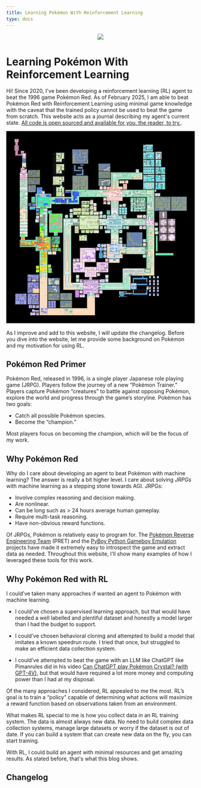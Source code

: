 ```yaml
---
title: Learning Pokémon With Reinforcement Learning 
type: docs
---
```


<div style="text-align: center;">

![](logo.png)

</div>

# Learning Pokémon With Reinforcement Learning

Hi! Since 2020, I've been developing a reinforcement learning (RL) agent to beat the 1996 game Pokémon Red.
As of February 2025, I am able to beat Pokémon Red with Reinforcement Learning using minimal game knowledge with the caveat that the trained policy cannot be used to beat the game from scratch. This website acts as a journal describing my agent's current state. [All code is open sourced and available for you, the reader, to try.](https://github.com/thatguy11325/Pokémonred_puffer).

![](assets/mapvid.gif)

As I improve and add to this website, I will update the changelog. Before you dive into the website,
let me provide some background on Pokémon and my motivation for using RL.

## Pokémon Red Primer

Pokémon Red, released in 1996, is a single player Japanese role playing game (JRPG). 
Players follow the journey of a new “Pokémon Trainer.” Players capture Pokémon “creatures” to battle against opposing Pokémon, 
explore the world and progress through the game’s storyline. Pokémon has two goals:

- Catch all possible Pokémon species.
- Become the “champion.”

Most players focus on becoming the champion, which will be the focus of my work.

## Why Pokémon Red

Why do I care about developing an agent to beat Pokémon with machine learning? 
The answer is really a bit higher level. I care about solving _JRPGs_ with machine learning as a stepping stone towards AGI. JRPGs: 

- Involve complex reasoning and decision making.
- Are nonlinear.
- Can be long such as > 24 hours average human gameplay.
- Require multi-task reasoning.
- Have non-obvious reward functions.

Of JRPGs, Pokémon is relatively easy to program for. 
The [Pokémon Reverse Engineering Team](https://github.com/pret) (PRET) and the [PyBoy Python Gameboy Emulation](https://github.com/Baekalfen/PyBoy) projects have 
made it extremely easy to introspect the game and extract data as needed. Throughout this website, I'll show many examples of how I leveraged these tools for this work.

## Why Pokémon Red with RL
I could’ve taken many approaches if wanted an agent to Pokémon with machine learning.

- I could’ve chosen a supervised learning approach, but that would have needed a well 
labelled and plentiful dataset and honestly a model larger than I had the budget to support.

- I could’ve chosen behavioral cloning and attempted to build a model that imitates a
known speedrun route. I tried that once, but struggled to make an efficient data collection system.

- I could’ve attempted to beat the game with an LLM like ChatGPT like Pimanrules did 
in his video [Can ChatGPT play Pokémon Crystal? (with GPT-4V)](https://www.youtube.com/watch?v=Dct7dffObpY), but that would have
required a lot more money and computing power than I had at my disposal.

Of the many approaches I considered, RL appealed to me the most.
RL’s goal is to train a “policy” capable of determining what actions will maximize 
a reward function based on observations taken from an environment. 

What makes RL special to me is how you collect data in an RL training system. 
The data is almost always new data. No need to build 
complex data collection systems, manage large datasets or worry if the dataset is 
out of date. If you can build a system that can create new data on the fly, you can start training. 

With RL, I could build an agent with minimal resources and get amazing results. As stated before, that's what this blog shows.

## Changelog
